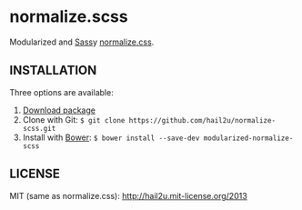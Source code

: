 normalize.scss
==============

Modularized and [Sass][1]y [normalize.css][2].


INSTALLATION
------------

Three options are available:

  1. [Download package][3]
  2. Clone with Git: `$ git clone https://github.com/hail2u/normalize-scss.git`
  3. Install with [Bower][4]: `$ bower install --save-dev modularized-normalize-scss`


LICENSE
-------

MIT (same as normalize.css): http://hail2u.mit-license.org/2013


[1]: http://sass-lang.com/
[2]: http://necolas.github.io/normalize.css/
[3]: https://github.com/hail2u/normalize.scss/archive/master.zip
[4]: http://bower.io/
